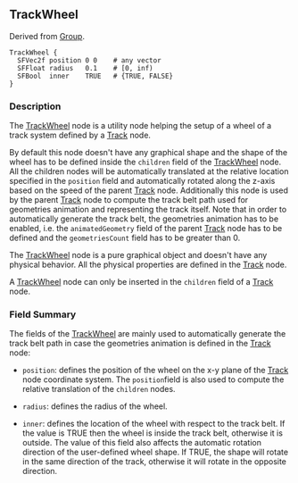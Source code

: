 ## TrackWheel

Derived from [Group](group.md).

```
TrackWheel {
  SFVec2f position 0 0    # any vector
  SFFloat radius   0.1    # [0, inf)
  SFBool  inner    TRUE   # {TRUE, FALSE}
}
```

### Description

The [TrackWheel](#trackwheel) node is a utility node helping the setup of a wheel of a track system defined by a [Track](track.md) node.

By default this node doesn't have any graphical shape and the shape of the wheel has to be defined inside the `children` field of the [TrackWheel](#trackwheel) node.
All the children nodes will be automatically translated at the relative location specified in the `position` field and automatically rotated along the z-axis based on the speed of the parent [Track](track.md) node.
Additionally this node is used by the parent [Track](track.md) node to compute the track belt path used for geometries animation and representing the track itself.
Note that in order to automatically generate the track belt, the geometries animation has to be enabled, i.e. the `animatedGeometry` field of the parent [Track](track.md) node has to be defined and the `geometriesCount` field has to be greater than 0.

The [TrackWheel](#trackwheel) node is a pure graphical object and doesn't have any physical behavior.
All the physical properties are defined in the [Track](track.md) node.

A [TrackWheel](#trackwheel) node can only be inserted in the `children` field of a [Track](track.md) node.

### Field Summary

The fields of the [TrackWheel](#trackwheel) are mainly used to automatically generate the track belt path in case the geometries animation is defined in the [Track](track.md) node:

- `position`: defines the position of the wheel on the x-y plane of the [Track](track.md) node coordinate system.
The `position`field is also used to compute the relative translation of the `children` nodes.

- `radius`: defines the radius of the wheel.

- `inner`: defines the location of the wheel with respect to the track belt.
If the value is TRUE then the wheel is inside the track belt, otherwise it is outside.
The value of this field also affects the automatic rotation direction of the user-defined wheel shape.
If TRUE, the shape will rotate in the same direction of the track, otherwise it will rotate in the opposite direction.
